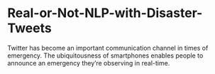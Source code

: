 # Real-or-Not-NLP-with-Disaster-Tweets
Twitter has become an important communication channel in times of emergency. The ubiquitousness of smartphones enables people to announce an emergency they’re observing in real-time.
